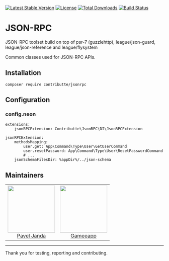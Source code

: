 [![Latest Stable Version](https://poser.pugx.org/contributte/jsonrpc/v/stable)](https://packagist.org/packages/contributte/jsonrpc)
[![License](https://poser.pugx.org/contributte/jsonrpc/license)](https://packagist.org/packages/contributte/jsonrpc)
[![Total Downloads](https://poser.pugx.org/contributte/jsonrpc/downloads)](https://packagist.org/packages/contributte/jsonrpc)
[![Build Status](https://travis-ci.org/contributte/jsonrpc.svg?branch=master)](https://travis-ci.org/contributte/jsonrpc)

# JSON-RPC

JSON-RPC toolset build on top of psr-7 (guzzlehttp), league/json-guard, league/json-reference and league/flysystem

Common classes used for JSON-RPC APIs.

## Installation

```
composer require contributte/jsonrpc
```

## Configuration

### config.neon

```
extensions:
	jsonRPCExtension: Contributte\JsonRPC\DI\JsonRPCExtension

jsonRPCExtension:
	methodsMapping:
		user.get: App\Command\Type\User\GetUserCommand
		user.resetPassword: App\Command\Type\User\ResetPasswordCommand
		# ...
	jsonSchemaFilesDir: %appDir%/../json-schema
```

## Maintainers

<table>
	<tbody>
		<tr>
			<td align="center">
				<a href="https://github.com/paveljanda">
						<img width="150" height="150" src="https://avatars0.githubusercontent.com/u/1488874?s=400&v=4">
				</a>
				</br>
				<a href="https://github.com/paveljanda">Pavel Janda</a>
			</td>
			<td align="center">
				<a href="https://github.com/gameeapp">
						<img width="150" height="150" src="https://avatars3.githubusercontent.com/u/13903740?s=200&v=4">
				</a>
				</br>
				<a href="https://github.com/gameeapp">Gameeapp</a>
			</td>
		</tr>
	</tbody>
</table>

-----

Thank you for testing, reporting and contributing.
